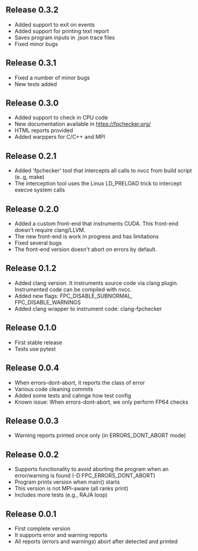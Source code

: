 ## Release 0.3.2
- Added support to exit on events
- Added support for printing text report
- Saves program inputs in .json trace files
- Fixed minor bugs

## Release 0.3.1
- Fixed a number of minor bugs
- New tests added

## Release 0.3.0
- Added support to check in CPU code
- New documentation available in https://fpchecker.org/
- HTML reports provided
- Added warppers for C/C++ and MPI

## Release 0.2.1
- Added 'fpchecker' tool that intercepts all calls to nvcc from build script (e..g, make)
- The interception tool uses the Linux LD_PRELOAD trick to intercept execve system calls

## Release 0.2.0
- Added a custom front-end that instruments CUDA. This front-end doesn't require clang/LLVM.
- The new front-end is work in progress and has limitations
- Fixed several bugs
- The front-end version doesn't abort on errors by default.

## Release 0.1.2
- Added clang version. It instruments source code via clang plugin. Instrumented code can be compiled with nvcc.
- Added new flags: FPC_DISABLE_SUBNORMAL, FPC_DISABLE_WARNINGS 
- Added clang wrapper to instrument code: clang-fpchecker

## Release 0.1.0
- First stable release
- Tests use pytest

## Release 0.0.4
- When errors-dont-abort, it reports the class of error
- Various code cleaning commits
- Added some tests and cahnge how test config
- Known issue: When errors-dont-abort, we only perform FP64 checks

## Release 0.0.3
- Warning reports printed once only (in ERRORS_DONT_ABORT mode)

## Release 0.0.2
- Supports functionality to avoid aborting the program when an error/warning is found (-D FPC_ERRORS_DONT_ABORT)
- Program prints version when main() starts
- This version is not MPI-aware (all ranks print)
- Includes more tests (e.g., RAJA loop)

## Release 0.0.1
- First complete version
- It supports error and warning reports
- All reports (errors and warnings) abort after detected and printed



